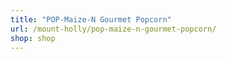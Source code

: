 ```yaml
---
title: "POP-Maize-N Gourmet Popcorn"
url: /mount-holly/pop-maize-n-gourmet-popcorn/
shop: shop
---
```

